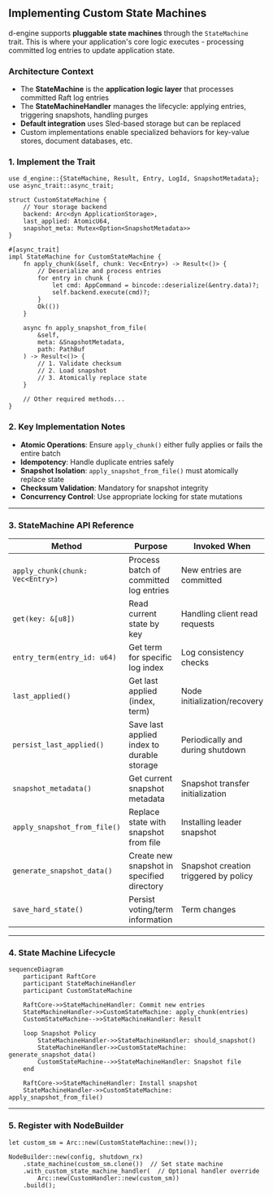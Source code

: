 ## **Implementing Custom State Machines**

d-engine supports **pluggable state machines** through the `StateMachine` trait. This is where your application's core logic executes - processing committed log entries to update application state.

### **Architecture Context**

- The **StateMachine** is the **application logic layer** that processes committed Raft log entries
- The **StateMachineHandler** manages the lifecycle: applying entries, triggering snapshots, handling purges
- **Default integration** uses Sled-based storage but can be replaced
- Custom implementations enable specialized behaviors for key-value stores, document databases, etc.

### 1. Implement the Trait

```rust,ignore
use d_engine::{StateMachine, Result, Entry, LogId, SnapshotMetadata};
use async_trait::async_trait;

struct CustomStateMachine {
    // Your storage backend
    backend: Arc<dyn ApplicationStorage>,
    last_applied: AtomicU64,
    snapshot_meta: Mutex<Option<SnapshotMetadata>>
}

#[async_trait]
impl StateMachine for CustomStateMachine {
    fn apply_chunk(&self, chunk: Vec<Entry>) -> Result<()> {
        // Deserialize and process entries
        for entry in chunk {
            let cmd: AppCommand = bincode::deserialize(&entry.data)?;
            self.backend.execute(cmd)?;
        }
        Ok(())
    }

    async fn apply_snapshot_from_file(
        &self,
        meta: &SnapshotMetadata,
        path: PathBuf
    ) -> Result<()> {
        // 1. Validate checksum
        // 2. Load snapshot
        // 3. Atomically replace state
    }

    // Other required methods...
}

```

### **2. Key Implementation Notes**

- **Atomic Operations**: Ensure `apply_chunk()` either fully applies or fails the entire batch
- **Idempotency**: Handle duplicate entries safely
- **Snapshot Isolation**: `apply_snapshot_from_file()` must atomically replace state
- **Checksum Validation**: Mandatory for snapshot integrity
- **Concurrency Control**: Use appropriate locking for state mutations

---

### **3. StateMachine API Reference**

| **Method**                       | **Purpose**                                | **Invoked When**                      |
| -------------------------------- | ------------------------------------------ | ------------------------------------- |
| `apply_chunk(chunk: Vec<Entry>)` | Process batch of committed log entries     | New entries are committed             |
| `get(key: &[u8])`                | Read current state by key                  | Handling client read requests         |
| `entry_term(entry_id: u64)`      | Get term for specific log index            | Log consistency checks                |
| `last_applied()`                 | Get last applied (index, term)             | Node initialization/recovery          |
| `persist_last_applied()`         | Save last applied index to durable storage | Periodically and during shutdown      |
| `snapshot_metadata()`            | Get current snapshot metadata              | Snapshot transfer initialization      |
| `apply_snapshot_from_file()`     | Replace state with snapshot from file      | Installing leader snapshot            |
| `generate_snapshot_data()`       | Create new snapshot in specified directory | Snapshot creation triggered by policy |
| `save_hard_state()`              | Persist voting/term information            | Term changes                          |

---

### **4. State Machine Lifecycle**

```mermaid
sequenceDiagram
    participant RaftCore
    participant StateMachineHandler
    participant CustomStateMachine

    RaftCore->>StateMachineHandler: Commit new entries
    StateMachineHandler->>CustomStateMachine: apply_chunk(entries)
    CustomStateMachine-->>StateMachineHandler: Result

    loop Snapshot Policy
        StateMachineHandler->>StateMachineHandler: should_snapshot()
        StateMachineHandler->>CustomStateMachine: generate_snapshot_data()
        CustomStateMachine-->>StateMachineHandler: Snapshot file
    end

    RaftCore->>StateMachineHandler: Install snapshot
    StateMachineHandler->>CustomStateMachine: apply_snapshot_from_file()

```

---

### **5. Register with NodeBuilder**

```rust,ignore
let custom_sm = Arc::new(CustomStateMachine::new());

NodeBuilder::new(config, shutdown_rx)
    .state_machine(custom_sm.clone())  // Set state machine
    .with_custom_state_machine_handler(  // Optional handler override
        Arc::new(CustomHandler::new(custom_sm))
    .build();

```

